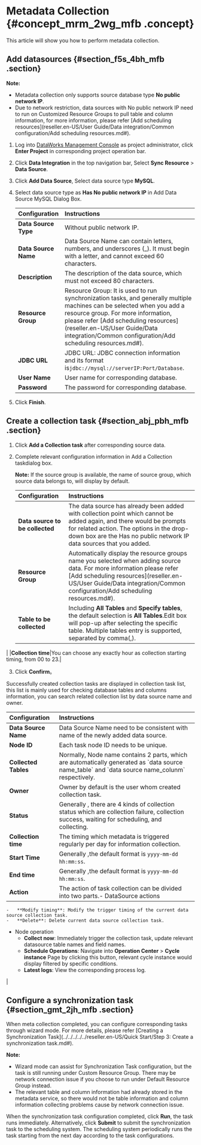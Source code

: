 # Metadata Collection {#concept_mrm_2wg_mfb .concept}

This article will show you how to perform metadata collection.

## Add datasources {#section_f5s_4bh_mfb .section}

**Note:** 

-   Metadata collection only supports source database type **No public network IP**.
-   Due to network restriction, data sources with No public network IP need to run on Customized Resource Groups to pull table and column information, for more information, please refer [Add scheduling resources](reseller.en-US/User Guide/Data integration/Common configuration/Add scheduling resources.md#).

1.  Log into [DataWorks Management Console](https://partners-intl.aliyun.com) as project administrator, click **Enter Project** in corresponding project operation bar.
2.  Click **Data Integration** in the top navigation bar, Select **Sync Resource** \> **Data Source**.
3.  Click **Add Data Source**, Select data source type **MySQL**.
4.  Select data source type as **Has No public network IP** in Add Data Source MySQL Dialog Box.

    |Configuration|Instructions|
    |:------------|:-----------|
    |**Data Source Type**|Without public network IP.|
    |**Data Source Name**|Data Source Name can contain letters, numbers, and underscores \(\_\). It must begin with a letter, and cannot exceed 60 characters.|
    |**Description**|The description of the data source, which must not exceed 80 characters.|
    |**Resource Group**|Resource Group: It is used to run synchronization tasks, and generally multiple machines can be selected when you add a resource group. For more information, please refer [Add scheduling resources](reseller.en-US/User Guide/Data integration/Common configuration/Add scheduling resources.md#).|
    |**JDBC URL**|JDBC URL: JDBC connection information and its format is`jdbc://mysql://serverIP:Port/Database`.|
    |**User Name**|User name for corresponding database.|
    |**Password**|The password for corresponding database.|

5.  Click **Finish**.

## Create a collection task {#section_abj_pbh_mfb .section}

1.  Click **Add a Collection task** after corresponding source data.
2.  Complete relevant configuration information in Add a Collection taskdialog box.

    **Note:** If the source group is available, the name of source group, which source data belongs to, will display by default.

    |Configuration|Instructions|
    |:------------|:-----------|
    |**Data source to be collected**|The data source has already been added with collection point which cannot be added again, and there would be prompts for related action. The options in the drop-down box are the Has no public network IP data sources that you added.|
    |**Resource Group**|Automatically display the resource groups name you selected when adding source data. For more information please refer [Add scheduling resources](reseller.en-US/User Guide/Data integration/Common configuration/Add scheduling resources.md#).|
    |**Table to be collected**|Including **All Tables** and **Specify tables**, the default selection is **All Tables**.Edit box will pop-up after selecting the specific table. Multiple tables entry is supported, separated by comma\(,\).

|
    |**Collection time**|You can choose any exactly hour as collection starting timing, from 00 to 23.|

3.  Click **Confirm**。

Successfully created collection tasks are displayed in collection task list, this list is mainly used for checking database tables and columns information, you can search related collection list by data source name and owner.

|Configuration|Instructions|
|:------------|:-----------|
|**Data Source Name**|Data Source Name need to be consistent with name of the newly added data source.|
|**Node ID**|Each task node ID needs to be unique.|
|**Collected Tables**|Normally, Node name contains 2 parts, which are automatically generated as \`data source name\_table\` and \`data source name\_colunm\` respectively.|
|**Owner**|Owner by default is the user whom created collection task.|
|**Status**|Generally , there are 4 kinds of collection status which are collection failure, collection success, waiting for scheduling, and collecting.|
|**Collection time**|The timing which metadata is triggered regularly per day for information collection.|
|**Start Time**|Generally ,the default format is `yyyy-mm-dd hh:mm:ss`.|
|**End time**|Generally ,the default format is `yyyy-mm-dd hh:mm:ss`.|
|**Action**|The action of task collection can be divided into two parts.-   DataSource actions
    -   **Modify timing**: Modify the trigger timing of the current data source collection task.
    -   **Delete**: Delete current data source collection task.
-   Node operation
    -   **Collect now**: Immediately trigger the collection task, update relevant datasource table names and field names.
    -   **Schedule Operations**: Navigate into **Operation Center** \> **Cycle instance** Page by clicking this button, relevant cycle instance would display filtered by specific conditions.
    -   **Latest logs**: View the corresponding process log.

|

## Configure a synchronization task {#section_gmt_2jh_mfb .section}

When meta collection completed, you can configure corresponding tasks through wizard mode. For more details, please refer [Creating a Synchronization Task](../../../../../reseller.en-US/Quick Start/Step 3: Create a synchronization task.md#).

**Note:** 

-   Wizard mode can assist for Synchronization Task configuration, but the task is still running under Custom Resource Group. There may be network connection issue if you choose to run under Default Resource Group instead.
-   The relevant table and column information had already stored in the metadata service, so there would not be table information and column information collecting problems cause by network connection issue.

When the synchronization task configuration completed, click **Run**, the task runs immediately. Alternatively, click **Submit** to submit the synchronization task to the scheduling system. The scheduling system periodically runs the task starting from the next day according to the task configurations.

